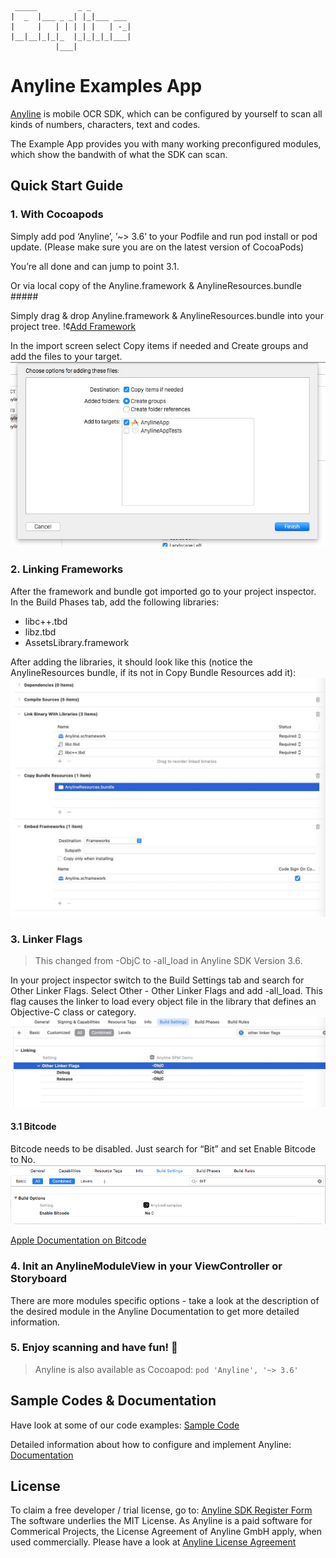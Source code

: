 
     _____         _ _         
    |  _  |___ _ _| |_|___ ___ 
    |     |   | | | | |   | -_|
    |__|__|_|_|_  |_|_|_|_|___|
              |___|            


# Anyline Examples App 

[Anyline](https://www.anyline.io) is mobile OCR SDK, which can be configured by yourself to scan all kinds of numbers, characters, text and codes. 

The Example App provides you with many working preconfigured modules, which show the bandwith of what the SDK can scan. 


## Quick Start Guide


### 1. With Cocoapods

Simply add pod ‘Anyline’, ’~> 3.6’ to your Podfile and run pod install or pod update. (Please make sure you are on the latest version of CocoaPods)

You’re all done and can jump to point 3.1.

Or via local copy of the Anyline.framework & AnylineResources.bundle #####

Simply drag & drop Anyline.framework & AnylineResources.bundle into your project tree. 
!¢[Add Framework](/images/AddFramework.jpg)

In the import screen select Copy items if needed and Create groups and add the files to your target.
![Copy Framework](/images/CopyFramework.jpg)

### 2. Linking Frameworks

After the framework and bundle got imported go to your project inspector. In the Build Phases tab, add the following libraries:

* libc++.tbd
* libz.tbd
* AssetsLibrary.framework

After adding the libraries, it should look like this (notice the AnylineResources bundle, if its not in Copy Bundle Resources add it): 
![Link Frameworks](/images/LinkFrameworks.jpg)

### 3. Linker Flags

> This changed from -ObjC to -all_load in Anyline SDK Version 3.6.

In your project inspector switch to the Build Settings tab and search for Other Linker Flags. Select Other - Other Linker Flags and add -all_load. This flag causes the linker to load every object file in the library that defines an Objective-C class or category.
![Linker Flags](/images/LinkerFlags.jpg)

#### 3.1 Bitcode

Bitcode needs to be disabled. Just search for “Bit” and set Enable Bitcode to No.
![Build Bitcode iOS](/images/iOS_build_bitcode.png)

[Apple Documentation on Bitcode](https://developer.apple.com/library/ios/documentation/IDEs/Conceptual/AppDistributionGuide/AppThinning/AppThinning.html)

### 4. Init an AnylineModuleView in your ViewController or Storyboard

There are more modules specific options - take a look at the description of the desired module in the Anyline Documentation to get more detailed information. 

### 5. Enjoy scanning and have fun! :movie_camera:


> Anyline is also available as Cocoapod: `pod 'Anyline', '~> 3.6'`


## Sample Codes & Documentation 

Have look at some of our code examples: [Sample Code](https://www.anyline.io/demos-sample-code)

Detailed information about how to configure and implement Anyline: [Documentation](https://documentation.anyline.io)


## License 

To claim a free developer / trial license, go to: [Anyline SDK Register Form](http://anyline.io/sdk-register?utm_source=githubios&utm_medium=readme&utm_campaign=examplesapp
)
The software underlies the MIT License. As Anyline is a paid software for Commerical Projects, the License Agreement of Anyline GmbH apply, when used commercially. Please have a look at [Anyline License Agreement](https://anylinewebsiteresource.blob.core.windows.net/wordpressmedia/2015/12/ULA-AnylineSDK-August2015.pdf)

